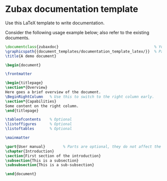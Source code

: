 Zubax documentation template
============================

Use this LaTeX template to write documentation.

Consider the following usage example below; also refer to the existing documents.

```tex
\documentclass{zubaxdoc}                                           % You can use a symlink to refer to the class
\graphicspath{{document_templates/documentation_template_latex/}}  % Path to the class directory must be provided
\title{A demo document}

\begin{document}

\frontmatter

\begin{titlepage}
\section*{Overview}
Here goes a brief overview of the document.
\BeginRightColumn   % Use this to switch to the right column early.
\section*{Capabilities}
Some content on the right column.
\end{titlepage}

\tableofcontents    % Optional
\listoffigures      % Optional
\listoftables       % Optional

\mainmatter

\part{User manual}        % Parts are optional, they do not affect the structure
\chapter{Introduction}
\section{First section of the introduction}
\subsection{This is a subsection}
\subsubsection{This is a sub-subsection}

\end{document}
```
